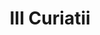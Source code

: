 ---
title: III Curiatii

mediaPath: /videos/c_06_da1890-1080p.mp4
mediaPosition:  []
mediaRotation:  []
mediaScale: 1
cameraFOV: 60

cameraPosition:  []
cameraTarget:  []

animationEntry: 2000
---